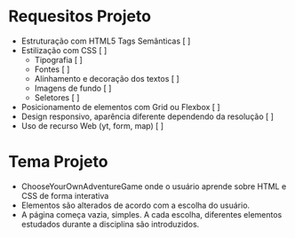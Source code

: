 # Requesitos Projeto

* Estruturação com HTML5 Tags Semânticas [ ]
* Estilização com CSS [ ]
    * Tipografia [ ]
    * Fontes [ ]
    * Alinhamento e decoração dos textos [ ]
    * Imagens de fundo [ ]
    * Seletores [ ]
* Posicionamento de elementos com Grid ou Flexbox [ ]
* Design responsivo, aparência diferente dependendo da resolução [ ]
* Uso de recurso Web (yt, form, map) [ ]

# Tema Projeto

* ChooseYourOwnAdventureGame onde o usuário aprende sobre HTML e CSS de forma interativa
* Elementos são alterados de acordo com a escolha do usuário.
* A página começa vazia, simples. A cada escolha, diferentes elementos estudados durante a disciplina são introduzidos. 